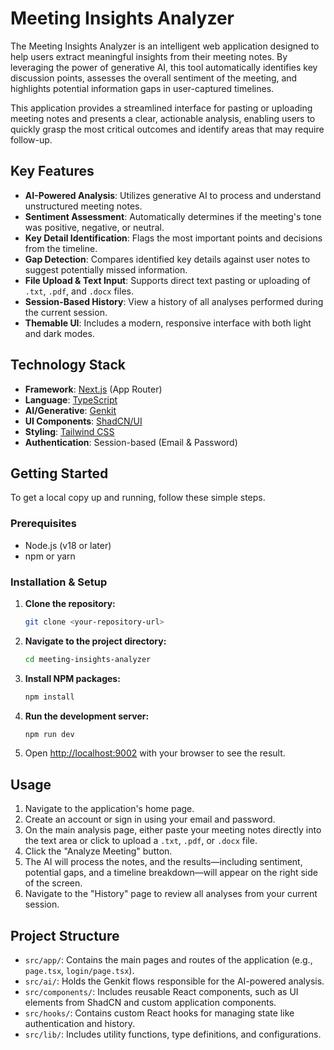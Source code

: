 # Meeting Insights Analyzer

The Meeting Insights Analyzer is an intelligent web application designed to help users extract meaningful insights from their meeting notes. By leveraging the power of generative AI, this tool automatically identifies key discussion points, assesses the overall sentiment of the meeting, and highlights potential information gaps in user-captured timelines.

This application provides a streamlined interface for pasting or uploading meeting notes and presents a clear, actionable analysis, enabling users to quickly grasp the most critical outcomes and identify areas that may require follow-up.

## Key Features

- **AI-Powered Analysis**: Utilizes generative AI to process and understand unstructured meeting notes.
- **Sentiment Assessment**: Automatically determines if the meeting's tone was positive, negative, or neutral.
- **Key Detail Identification**: Flags the most important points and decisions from the timeline.
- **Gap Detection**: Compares identified key details against user notes to suggest potentially missed information.
- **File Upload & Text Input**: Supports direct text pasting or uploading of `.txt`, `.pdf`, and `.docx` files.
- **Session-Based History**: View a history of all analyses performed during the current session.
- **Themable UI**: Includes a modern, responsive interface with both light and dark modes.

## Technology Stack

- **Framework**: [Next.js](https://nextjs.org/) (App Router)
- **Language**: [TypeScript](https://www.typescriptlang.org/)
- **AI/Generative**: [Genkit](https://firebase.google.com/docs/genkit)
- **UI Components**: [ShadCN/UI](https://ui.shadcn.com/)
- **Styling**: [Tailwind CSS](https://tailwindcss.com/)
- **Authentication**: Session-based (Email & Password)

## Getting Started

To get a local copy up and running, follow these simple steps.

### Prerequisites

- Node.js (v18 or later)
- npm or yarn

### Installation & Setup

1.  **Clone the repository:**
    ```bash
    git clone <your-repository-url>
    ```
2.  **Navigate to the project directory:**
    ```bash
    cd meeting-insights-analyzer
    ```
3.  **Install NPM packages:**
    ```bash
    npm install
    ```
4.  **Run the development server:**
    ```bash
    npm run dev
    ```
5.  Open [http://localhost:9002](http://localhost:9002) with your browser to see the result.

## Usage

1.  Navigate to the application's home page.
2.  Create an account or sign in using your email and password.
3.  On the main analysis page, either paste your meeting notes directly into the text area or click to upload a `.txt`, `.pdf`, or `.docx` file.
4.  Click the "Analyze Meeting" button.
5.  The AI will process the notes, and the results—including sentiment, potential gaps, and a timeline breakdown—will appear on the right side of the screen.
6.  Navigate to the "History" page to review all analyses from your current session.

## Project Structure

-   `src/app/`: Contains the main pages and routes of the application (e.g., `page.tsx`, `login/page.tsx`).
-   `src/ai/`: Holds the Genkit flows responsible for the AI-powered analysis.
-   `src/components/`: Includes reusable React components, such as UI elements from ShadCN and custom application components.
-   `src/hooks/`: Contains custom React hooks for managing state like authentication and history.
-   `src/lib/`: Includes utility functions, type definitions, and configurations.
